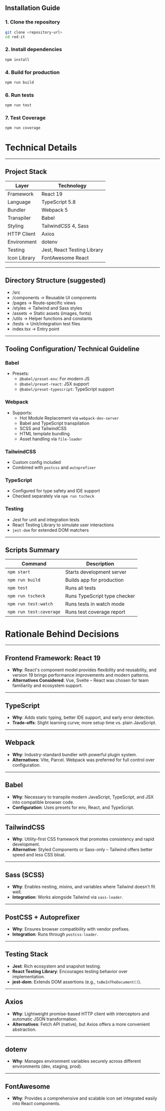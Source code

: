 ## Installation Guide

### 1. Clone the repository

```bash
git clone <repository-url>
cd red-it

```

### 2. Install dependencies

```bash
npm install

```

### 4. Build for production

```bash
npm run build
```

### 6. Run tests

```bash
npm run test
```

### 7. Test Coverage

```bash
npm run coverage
```

# Technical Details

---

## Project Stack

| Layer        | Technology                  |
| ------------ | --------------------------- |
| Framework    | React 19                    |
| Language     | TypeScript 5.8              |
| Bundler      | Webpack 5                   |
| Transpiler   | Babel                       |
| Styling      | TailwindCSS 4, Sass         |
| HTTP Client  | Axios                       |
| Environment  | dotenv                      |
| Testing      | Jest, React Testing Library |
| Icon Library | FontAwesome React           |

---

## Directory Structure (suggested)

- /src
- /components → Reusable UI components
- /pages → Route-specific views
- /styles → Tailwind and Sass styles
- /assets → Static assets (images, fonts)
- /utils → Helper functions and constants
- /tests → Unit/integration test files
- index.tsx → Entry point

---

## Tooling Configuration/ Technical Guideline

### Babel

- Presets:
  - `@babel/preset-env`: For modern JS
  - `@babel/preset-react`: JSX support
  - `@babel/preset-typescript`: TypeScript support

### Webpack

- Supports:
  - Hot Module Replacement via `webpack-dev-server`
  - Babel and TypeScript transpilation
  - SCSS and TailwindCSS
  - HTML template bundling
  - Asset handling via `file-loader`

### TailwindCSS

- Custom config included
- Combined with `postcss` and `autoprefixer`

### TypeScript

- Configured for type safety and IDE support
- Checked separately via `npm run tscheck`

### Testing

- Jest for unit and integration tests
- React Testing Library to simulate user interactions
- `jest-dom` for extended DOM matchers

---

## Scripts Summary

| Command                 | Description                  |
| ----------------------- | ---------------------------- |
| `npm start`             | Starts development server    |
| `npm run build`         | Builds app for production    |
| `npm test`              | Runs all tests               |
| `npm run tscheck`       | Runs TypeScript type checker |
| `npm run test:watch`    | Runs tests in watch mode     |
| `npm run test:coverage` | Runs test coverage report    |

# Rationale Behind Decisions

---

## Frontend Framework: React 19

- **Why**: React's component model provides flexibility and reusability, and version 19 brings performance improvements and modern patterns.
- **Alternatives Considered**: Vue, Svelte – React was chosen for team familiarity and ecosystem support.

---

## TypeScript

- **Why**: Adds static typing, better IDE support, and early error detection.
- **Trade-offs**: Slight learning curve; more setup time vs. plain JavaScript.

---

## Webpack

- **Why**: Industry-standard bundler with powerful plugin system.
- **Alternatives**: Vite, Parcel. Webpack was preferred for full control over configuration.

---

## Babel

- **Why**: Necessary to transpile modern JavaScript, TypeScript, and JSX into compatible browser code.
- **Configuration**: Uses presets for env, React, and TypeScript.

---

## TailwindCSS

- **Why**: Utility-first CSS framework that promotes consistency and rapid development.
- **Alternative**: Styled Components or Sass-only – Tailwind offers better speed and less CSS bloat.

---

## Sass (SCSS)

- **Why**: Enables nesting, mixins, and variables where Tailwind doesn't fit well.
- **Integration**: Works alongside Tailwind via `sass-loader`.

---

## PostCSS + Autoprefixer

- **Why**: Ensures browser compatibility with vendor prefixes.
- **Integration**: Runs through `postcss-loader`.

---

## Testing Stack

- **Jest**: Rich ecosystem and snapshot testing.
- **React Testing Library**: Encourages testing behavior over implementation.
- **jest-dom**: Extends DOM assertions (e.g., `toBeInTheDocument()`).

---

## Axios

- **Why**: Lightweight promise-based HTTP client with interceptors and automatic JSON transformation.
- **Alternatives**: Fetch API (native), but Axios offers a more convenient abstraction.

---

## dotenv

- **Why**: Manages environment variables securely across different environments (dev, staging, prod).

---

## FontAwesome

- **Why**: Provides a comprehensive and scalable icon set integrated easily into React components.
